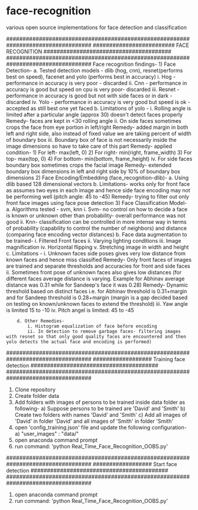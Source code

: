 # face-recognition
various open source implementations for face detection and classification

##################################################################################
######################### FACE RECOGNITION #######################################
##################################################################################
Face recognition findings-
	1) Face Detection-
		a. Tested detection models - dlib (hog, cnn), resnet(performs best on speed), facenet and yolo (performs best in accuracy)
			i. Hog - performance in accuracy is very poor - discarded
			ii. Cnn - performance in accuracy is good but speed on cpu is very poor- discarded
			iii. Resnet - performance in accuracy is good but not with side faces or in dark - discarded
			iv. Yolo - performance in accuracy is very good but speed is ok - accepted as still best one yet faced
		b. Limitations of yolo - 
			i. Rolling angle is limited after a particular angle (approx 30) doesn't detect faces properly
			Remedy- faces are kept in <30 rolling angle
			ii. On side faces sometimes crops the face from eye portion in left/right 
			Remedy- added margin in both left and right side, also instead of fixed value we are taking percent of width of boundary box
			iii. Boundary box of face is not necessarily inside the image dimensions so have to take care of this part 
			Remedy- applied condition-
				1) For left- max(left, 0)
				2) For right- min(right, frame_width)
				3) For top- max(top, 0)
				4) For bottom- min(bottom, frame_height)
			iv. For side faces boundary box sometimes crops the facial image
			Remedy- extended boundary box dimensions in left and right side by 10% of boundary box dimensions
	2) Face Encoding/Embedding (face_recognition-dlib)-
		a. Using dlib based 128 dimensional vectors
		b. Limitations- works only for front face as assumes two eyes in each image and hence side face encoding may not be performing well (pitch angle: 45 to -45)
		Remedy- trying to filter out only front face images using face pose detection
	3) Face Classification Model-
		a. Algorithms tested - svm, knn
			i. Svm- no control on how to decide a face is known or unknown other than probability- overall performance was not good
			ii. Knn- classification can be controlled in more intense way in terms of probability (capability to control the number of neighbors) and distance (comparing face encoding vector distances)
		b. Face data augmentation to be trained-
			i. Filtered Front faces 
			ii. Varying lighting conditions 
			iii. Image magnification
			iv. Horizontal flipping
			v. Stretching image in width and height
		c. Limitations - 
			i. Unknown faces side poses gives very low distance from known faces and hence miss classified
			Remedy- Only front faces of images are trained and separate thresholds and accuracies for front and side faces
			ii. Sometimes front pose of unknown faces also gives low distances (for different faces average distance is varying. Example for Abhinav average distance was 0.31 while for Sandeep's face it was 0.28)
			Remedy- Dynamic threshold based on distinct faces i.e. for Abhinav threshold is 0.31+margin and for Sandeep threshold is 0.28+margin (margin is a gap decided based on testing on known/unknown faces to extend the threshold)
			iii. Yaw angle is limited 15 to -10
			iv. Pitch angel is limited: 45 to -45
		
		d. Other Remedies-
			i. Histogram equalization of face before encoding
			ii. In detection to remove garbage faces- filtering images with resnet so that only good quality faces are encountered and then yolo detects the actual face and encoding is performed)


##################################################################################
################## Training face detection #######################################
##################################################################################

1) Clone repository
2) Create folder data
3) Add folders with images of persons to be trained inside data folder as following-
	a) Suppose persons to be trained are 'David' and 'Smith'
	b) Create two folders with names 'David' and 'Smith'
	c) Add all images of 'David' in folder 'David' and all images of 'Smith' in folder 'Smith'
2) open 'config_training.json' file and update the following configuration-
	a) "user_images" : "data/"
3) open anaconda command prompt
4) run command: 'python Real_Time_Face_Recognition_OOBS.py'


##################################################################################
################## Start face detection ##########################################
##################################################################################
1) open anaconda command prompt
2) run command: 'python Real_Time_Face_Recognition_OOBS.py'

